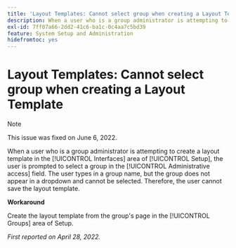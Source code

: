 ```yaml
---
title: 'Layout Templates: Cannot select group when creating a Layout Template'
description: When a user who is a group administrator is attempting to create a layout template in the [!UICONTROL Interfaces] area of Setup, the user is prompted to select a group in the [!UICONTROL Administrative access] field. The user types in a group name, but the group does not appear in a dropdown and cannot be selected. Therefore, the user cannot save the layout template.
exl-id: 7ff07a66-2dd2-41c6-ba1c-0c4aa7c5bd39
feature: System Setup and Administration
hidefromtoc: yes
---
```

# Layout Templates: Cannot select group when creating a Layout Template

>[!NOTE]
>
>This issue was fixed on June 6, 2022.

When a user who is a group administrator is attempting to create a layout template in the [!UICONTROL Interfaces] area of [!UICONTROL Setup], the user is prompted to select a group in the [!UICONTROL Administrative access] field. The user types in a group name, but the group does not appear in a dropdown and cannot be selected. Therefore, the user cannot save the layout template.

**Workaround**

Create the layout template from the group's page in the [!UICONTROL Groups] area of Setup.

_First reported on April 28, 2022._
